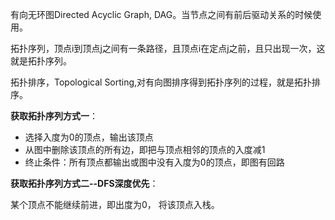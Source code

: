 有向无环图Directed Acyclic Graph, DAG。当节点之间有前后驱动关系的时候使用。

拓扑序列，顶点i到顶点j之间有一条路径，且顶点i在定点j之前，且只出现一次，这就是拓扑序列。

拓扑排序，Topological Sorting,对有向图排序得到拓扑序列的过程，就是拓扑排序。

**获取拓扑序列方式一**：

- 选择入度为0的顶点，输出该顶点
- 从图中删除该顶点的所有边，即把与顶点相邻的顶点的入度减1
- 终止条件：所有顶点都输出或图中没有入度为0的顶点，即图有回路

**获取拓扑序列方式二--DFS深度优先**：

某个顶点不能继续前进，即出度为0， 将该顶点入栈。